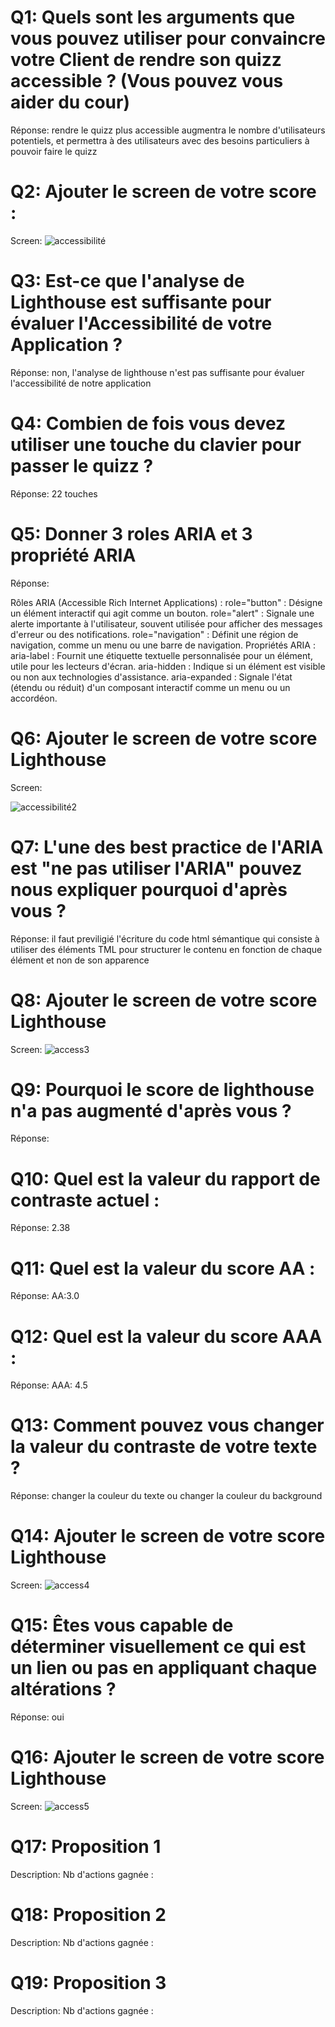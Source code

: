 # Q1: Quels sont les arguments que vous pouvez utiliser pour convaincre votre Client de rendre son quizz accessible ? (Vous pouvez vous aider du cour)
Réponse: 
rendre le quizz plus accessible augmentra le nombre d'utilisateurs potentiels, et permettra à des utilisateurs avec des besoins particuliers à pouvoir faire le quizz 

# Q2: Ajouter le screen de votre score :
Screen:
![accessibilité](image.png)

# Q3: Est-ce que l'analyse de Lighthouse est suffisante pour évaluer l'Accessibilité de votre Application ?
Réponse: non, l'analyse de lighthouse n'est pas suffisante pour évaluer l'accessibilité de notre application

# Q4: Combien de fois vous devez utiliser une touche du clavier pour passer le quizz ?
Réponse: 22 touches

# Q5: Donner 3 roles ARIA et 3 propriété ARIA
Réponse:

Rôles ARIA (Accessible Rich Internet Applications) :
role="button" : Désigne un élément interactif qui agit comme un bouton.
role="alert" : Signale une alerte importante à l'utilisateur, souvent utilisée pour afficher des messages d'erreur ou des notifications.
role="navigation" : Définit une région de navigation, comme un menu ou une barre de navigation.
Propriétés ARIA :
aria-label : Fournit une étiquette textuelle personnalisée pour un élément, utile pour les lecteurs d'écran.
aria-hidden : Indique si un élément est visible ou non aux technologies d'assistance.
aria-expanded : Signale l'état (étendu ou réduit) d'un composant interactif comme un menu ou un accordéon.

# Q6: Ajouter le screen de votre score Lighthouse
Screen:

![accessibilité2](image-1.png)

# Q7: L'une des best practice de l'ARIA est "ne pas utiliser l'ARIA" pouvez nous expliquer pourquoi d'après vous ?
Réponse: il faut previligié l'écriture du code html sémantique qui consiste à utiliser des éléments TML pour structurer le contenu en fonction de chaque élément et non de son apparence

# Q8: Ajouter le screen de votre score Lighthouse
Screen:
![access3](image-2.png)

# Q9: Pourquoi le score de lighthouse n'a pas augmenté d'après vous ?
Réponse:

# Q10: Quel est la valeur du rapport de contraste actuel :
Réponse:
2.38

# Q11: Quel est la valeur du score AA :
Réponse: AA:3.0


# Q12: Quel est la valeur du score AAA :
Réponse:
AAA: 4.5


# Q13: Comment pouvez vous changer la valeur du contraste de votre texte ?
Réponse: changer la couleur du texte ou changer la couleur du background

# Q14: Ajouter le screen de votre score Lighthouse
Screen:
![access4](image-3.png)

# Q15: Êtes vous capable de déterminer visuellement ce qui est un lien ou pas en appliquant chaque altérations ?
Réponse: oui

# Q16: Ajouter le screen de votre score Lighthouse
Screen:
![access5](image-4.png)

# Q17:  Proposition 1
Description:
Nb d'actions gagnée : 

# Q18:  Proposition 2
Description:
Nb d'actions gagnée : 

# Q19:  Proposition 3
Description:
Nb d'actions gagnée : 
